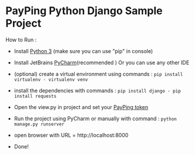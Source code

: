 # PayPing Python Django Sample Project 

How to Run :

- Install  [Python 3](https://www.python.org/downloads/) (make sure you can use "pip" in console)

- Install JetBrains [PyCharm](https://soft98.ir/software/programming/1652-%D8%AF%D8%A7%D9%86%D9%84%D9%88%D8%AF-%D9%BE%D9%80%D9%80%D8%A7%DB%8C-%DA%86%D9%80%D8%A7%D8%B1%D9%85.html)(recommended )  Or you can use any other IDE 

- (optional) create a virtual environment using commands : ```pip install virtualenv - virtualenv venv```

- install the dependencies with commands : ```pip install django - pip install requests```

- Open the view.py in project and set your [PayPing token](https://app.payping.ir/token)

- Run the project using PyCharm or manually with command : ```python manage.py runserver```

- open browser with URL = http://localhost:8000

- Done!

